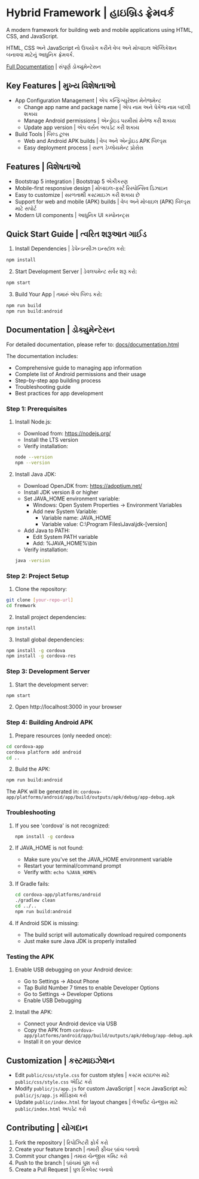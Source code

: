 # Hybrid Framework | હાઇબ્રિડ ફ્રેમવર્ક

A modern framework for building web and mobile applications using HTML, CSS, and JavaScript.

HTML, CSS અને JavaScript નો ઉપયોગ કરીને વેબ અને મોબાઇલ એપ્લિકેશન બનાવવા માટેનું આધુનિક ફ્રેમવર્ક.

[Full Documentation](docs/documentation.html) | સંપૂર્ણ ડોક્યુમેન્ટેસન

## Key Features | મુખ્ય વિશેષતાઓ
- App Configuration Management | એપ કન્ફિગ્યુરેશન મેનેજમેન્ટ
  - Change app name and package name | એપ નામ અને પેકેજ નામ બદલી શકાય
  - Manage Android permissions | એન્ડ્રોઇડ પરમીસાં મેનેજ કરી શકાય
  - Update app version | એપ વર્સન અપડેટ કરી શકાય
- Build Tools | બિલ્ડ ટૂલ્સ
  - Web and Android APK builds | વેબ અને એન્ડ્રોઇડ APK બિલ્ડ્સ
  - Easy deployment process | સરળ ડેપ્લોયમેન્ટ પ્રોસેસ

## Features | વિશેષતાઓ

- Bootstrap 5 integration | Bootstrap 5 એકીકરણ
- Mobile-first responsive design | મોબાઇલ-ફર્સ્ટ રિસ્પોન્સિવ ડિઝાઇન
- Easy to customize | સરળતાથી કસ્ટમાઇઝ કરી શકાય છે
- Support for web and mobile (APK) builds | વેબ અને મોબાઇલ (APK) બિલ્ડ્સ માટે સપોર્ટ
- Modern UI components | આધુનિક UI કમ્પોનન્ટ્સ

## Quick Start Guide | ત્વરિત શરૂઆત ગાઈડ

1. Install Dependencies | ડેપેન્ડન્સીઝ ઇન્સ્ટૉલ કરો:
```bash
npm install
```

2. Start Development Server | ડેવલપમેન્ટ સર્વર શરૂ કરો:
```bash
npm start
```

3. Build Your App | તમારું એપ બિલ્ડ કરો:
```bash
npm run build
npm run build:android
```

## Documentation | ડોક્યુમેન્ટેસન

For detailed documentation, please refer to: [docs/documentation.html](docs/documentation.html)

The documentation includes:
- Comprehensive guide to managing app information
- Complete list of Android permissions and their usage
- Step-by-step app building process
- Troubleshooting guide
- Best practices for app development

### Step 1: Prerequisites

1. Install Node.js:
   - Download from: https://nodejs.org/
   - Install the LTS version
   - Verify installation:
   ```bash
   node --version
   npm --version
   ```

2. Install Java JDK:
   - Download OpenJDK from: https://adoptium.net/
   - Install JDK version 8 or higher
   - Set JAVA_HOME environment variable:
     - Windows: Open System Properties → Environment Variables
     - Add new System Variable:
       - Variable name: JAVA_HOME
       - Variable value: C:\Program Files\Java\jdk-[version]
   - Add Java to PATH:
     - Edit System PATH variable
     - Add: %JAVA_HOME%\bin
   - Verify installation:
   ```bash
   java -version
   ```

### Step 2: Project Setup

1. Clone the repository:
```bash
git clone [your-repo-url]
cd fremwork
```

2. Install project dependencies:
```bash
npm install
```

3. Install global dependencies:
```bash
npm install -g cordova
npm install -g cordova-res
```

### Step 3: Development Server

1. Start the development server:
```bash
npm start
```

2. Open http://localhost:3000 in your browser

### Step 4: Building Android APK

1. Prepare resources (only needed once):
```bash
cd cordova-app
cordova platform add android
cd ..
```

2. Build the APK:
```bash
npm run build:android
```

The APK will be generated in: `cordova-app/platforms/android/app/build/outputs/apk/debug/app-debug.apk`

### Troubleshooting

1. If you see 'cordova' is not recognized:
   ```bash
   npm install -g cordova
   ```

2. If JAVA_HOME is not found:
   - Make sure you've set the JAVA_HOME environment variable
   - Restart your terminal/command prompt
   - Verify with: `echo %JAVA_HOME%`

3. If Gradle fails:
   ```bash
   cd cordova-app/platforms/android
   ./gradlew clean
   cd ../..
   npm run build:android
   ```

4. If Android SDK is missing:
   - The build script will automatically download required components
   - Just make sure Java JDK is properly installed

### Testing the APK

1. Enable USB debugging on your Android device:
   - Go to Settings → About Phone
   - Tap Build Number 7 times to enable Developer Options
   - Go to Settings → Developer Options
   - Enable USB Debugging

2. Install the APK:
   - Connect your Android device via USB
   - Copy the APK from `cordova-app/platforms/android/app/build/outputs/apk/debug/app-debug.apk`
   - Install it on your device

## Customization | કસ્ટમાઇઝેશન

- Edit `public/css/style.css` for custom styles | કસ્ટમ સ્ટાઇલ્સ માટે `public/css/style.css` એડિટ કરો
- Modify `public/js/app.js` for custom JavaScript | કસ્ટમ JavaScript માટે `public/js/app.js` મોડિફાય કરો
- Update `public/index.html` for layout changes | લેઆઉટ ચેન્જીસ માટે `public/index.html` અપડેટ કરો

## Contributing | યોગદાન

1. Fork the repository | રિપોઝિટરી ફોર્ક કરો
2. Create your feature branch | તમારી ફીચર બ્રાંચ બનાવો
3. Commit your changes | તમારા ચેન્જીસ કમિટ કરો
4. Push to the branch | બ્રાંચમાં પુશ કરો
5. Create a Pull Request | પુલ રિક્વેસ્ટ બનાવો
